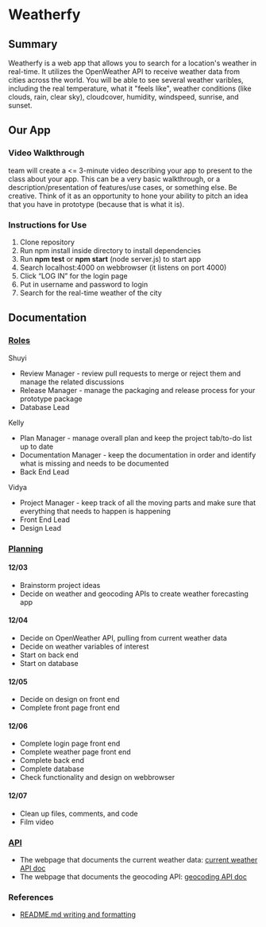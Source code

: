 # Weatherfy

## Summary 

Weatherfy is a web app that allows you to search for a location's weather in real-time. It utilizes the OpenWeather API to receive weather data from cities across the world. You will be able to see several weather varibles, including the real temperature, what it "feels like", weather conditions (like clouds, rain, clear sky), cloudcover, humidity, windspeed, sunrise, and sunset. 

## Our App

### Video Walkthrough

team will create a <= 3-minute video describing your app to present to the class about your app. This can be a very basic walkthrough, or a description/presentation of features/use cases, or something else. Be creative. Think of it as an opportunity to hone your ability to pitch an idea that you have in prototype (because that is what it is).

### Instructions for Use

1. Clone repository
2. Run npm install inside directory to install dependencies
3. Run **npm test** or **npm start** (node server.js) to start app
4. Search localhost:4000 on webbrowser (it listens on port 4000)
5. Click “LOG IN” for the login page
6. Put in username and password to login
7. Search for the real-time weather of the city

## Documentation

### [Roles](https://github.com/comp426-2022-fall/a99-team-32/blob/main/docs/roles.md)

Shuyi  
- Review Manager - review pull requests to merge or reject them and manage the related discussions  
- Release Manager - manage the packaging and release process for your prototype package  
- Database Lead  

Kelly  
- Plan Manager - manage overall plan and keep the project tab/to-do list up to date  
- Documentation Manager - keep the documentation in order and identify what is missing and needs to be documented  
- Back End Lead  

Vidya  
- Project Manager - keep track of all the moving parts and make sure that everything that needs to happen is happening  
- Front End Lead  
- Design Lead  

### [Planning](https://github.com/comp426-2022-fall/a99-team-32/blob/main/docs/planning.md)

#### 12/03
- Brainstorm project ideas
- Decide on weather and geocoding APIs to create weather forecasting app

#### 12/04
- Decide on OpenWeather API, pulling from current weather data
- Decide on weather variables of interest
- Start on back end
- Start on database

#### 12/05
- Decide on design on front end
- Complete front page front end

#### 12/06
- Complete login page front end
- Complete weather page front end
- Complete back end
- Complete database
- Check functionality and design on webbrowser

#### 12/07
- Clean up files, comments, and code
- Film video

### [API](https://github.com/comp426-2022-fall/a99-team-32/blob/main/docs/api%20documentation.md)

- The webpage that documents the current weather data: [current weather API doc](https://openweathermap.org/current)
- The webpage that documents the geocoding API: [geocoding API doc](https://openweathermap.org/api/geocoding-api)

### References

- [README.md writing and formatting](https://docs.github.com/en/get-started/writing-on-github/getting-started-with-writing-and-formatting-on-github/basic-writing-and-formatting-syntax)
